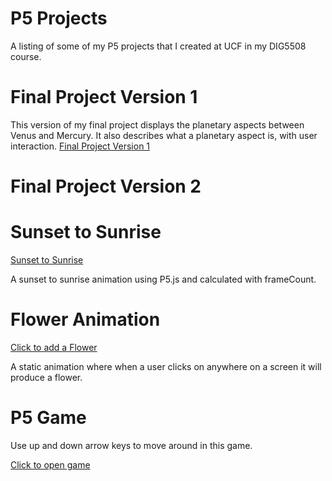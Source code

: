 # P5 Projects

A listing of some of my P5 projects that I created at UCF in my DIG5508 course.

# Final Project Version 1

This version of my final project displays the planetary aspects between Venus and Mercury. It also describes what a planetary aspect is, with user interaction.
[Final Project Version 1](finalprojv1)


# Final Project Version 2

#  Sunset to Sunrise

[Sunset to Sunrise](./sunset)

A sunset to sunrise animation using P5.js and calculated with frameCount.

# Flower Animation

[Click to add a Flower](./flower)

A static animation where when a user clicks on anywhere on a screen it will produce a flower.

# P5 Game
Use up and down arrow keys to move around in this game.

[Click to open game](./p5game)

